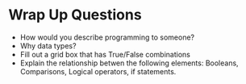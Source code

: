 # Wrap Up Questions
* How would you describe programming to someone?
* Why data types?
* Fill out a grid box that has True/False combinations
* Explain the relationship betwen the following elements: Booleans, Comparisons, Logical operators, if statements.
